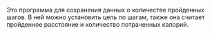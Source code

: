 Это программа для сохранения данных о количестве пройденных шагов.
В ней можно установить цель по шагам, также она считает пройденное расстояние и количество потраченных калорий.

